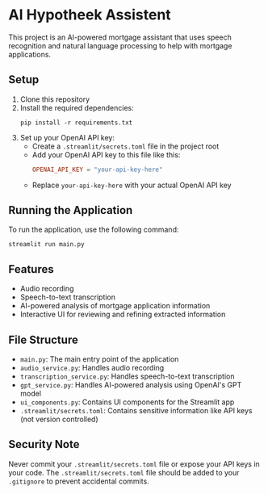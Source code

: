 # AI Hypotheek Assistent

This project is an AI-powered mortgage assistant that uses speech recognition and natural language processing to help with mortgage applications.

## Setup

1. Clone this repository
2. Install the required dependencies:
   ```
   pip install -r requirements.txt
   ```
3. Set up your OpenAI API key:
   - Create a `.streamlit/secrets.toml` file in the project root
   - Add your OpenAI API key to this file like this:
     ```toml
     OPENAI_API_KEY = "your-api-key-here"
     ```
   - Replace `your-api-key-here` with your actual OpenAI API key

## Running the Application

To run the application, use the following command:

```
streamlit run main.py
```

## Features

- Audio recording
- Speech-to-text transcription
- AI-powered analysis of mortgage application information
- Interactive UI for reviewing and refining extracted information

## File Structure

- `main.py`: The main entry point of the application
- `audio_service.py`: Handles audio recording
- `transcription_service.py`: Handles speech-to-text transcription
- `gpt_service.py`: Handles AI-powered analysis using OpenAI's GPT model
- `ui_components.py`: Contains UI components for the Streamlit app
- `.streamlit/secrets.toml`: Contains sensitive information like API keys (not version controlled)

## Security Note

Never commit your `.streamlit/secrets.toml` file or expose your API keys in your code. The `.streamlit/secrets.toml` file should be added to your `.gitignore` to prevent accidental commits.